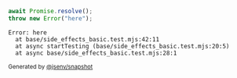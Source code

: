 ```js
await Promise.resolve();
throw new Error("here");
```

```console
Error: here
  at base/side_effects_basic.test.mjs:42:11
  at async startTesting (base/side_effects_basic.test.mjs:20:5)
  at async base/side_effects_basic.test.mjs:28:1
```

<sub>
  Generated by <a href="https://github.com/jsenv/core/tree/main/packages/independent/snapshot">@jsenv/snapshot</a>
</sub>